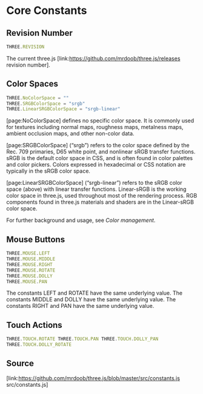 # Core Constants

## Revision Number

  
```ts  
THREE.REVISION  
```  

The current three.js [link:https://github.com/mrdoob/three.js/releases
revision number].

## Color Spaces

  
```ts  
THREE.NoColorSpace = ""  
THREE.SRGBColorSpace = "srgb"  
THREE.LinearSRGBColorSpace = "srgb-linear"  
```  

[page:NoColorSpace] defines no specific color space. It is commonly used for
textures including normal maps, roughness maps, metalness maps, ambient
occlusion maps, and other non-color data.

[page:SRGBColorSpace] (“srgb”) refers to the color space defined by the Rec.
709 primaries, D65 white point, and nonlinear sRGB transfer functions. sRGB is
the default color space in CSS, and is often found in color palettes and color
pickers. Colors expressed in hexadecimal or CSS notation are typically in the
sRGB color space.

[page:LinearSRGBColorSpace] (“srgb-linear”) refers to the sRGB color space
(above) with linear transfer functions. Linear-sRGB is the working color space
in three.js, used throughout most of the rendering process. RGB components
found in three.js materials and shaders are in the Linear-sRGB color space.

For further background and usage, see _Color management_.

## Mouse Buttons

  
```ts  
THREE.MOUSE.LEFT  
THREE.MOUSE.MIDDLE  
THREE.MOUSE.RIGHT  
THREE.MOUSE.ROTATE  
THREE.MOUSE.DOLLY  
THREE.MOUSE.PAN  
```  

The constants LEFT and ROTATE have the same underlying value. The constants
MIDDLE and DOLLY have the same underlying value. The constants RIGHT and PAN
have the same underlying value.

## Touch Actions

  
```ts  
THREE.TOUCH.ROTATE THREE.TOUCH.PAN THREE.TOUCH.DOLLY_PAN  
THREE.TOUCH.DOLLY_ROTATE  
```  

## Source

[link:https://github.com/mrdoob/three.js/blob/master/src/constants.js
src/constants.js]

